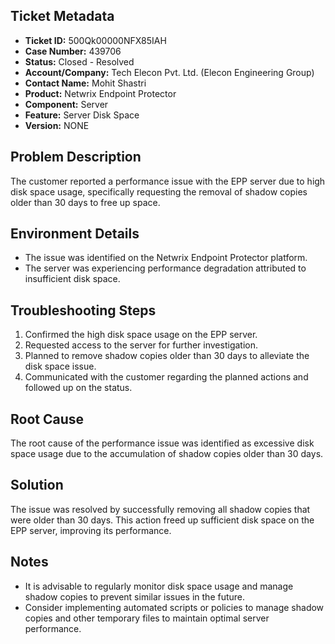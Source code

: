 ## Ticket Metadata
- **Ticket ID:** 500Qk00000NFX85IAH
- **Case Number:** 439706
- **Status:** Closed - Resolved
- **Account/Company:** Tech Elecon Pvt. Ltd. (Elecon Engineering Group)
- **Contact Name:** Mohit Shastri
- **Product:** Netwrix Endpoint Protector
- **Component:** Server
- **Feature:** Server Disk Space
- **Version:** NONE

## Problem Description
The customer reported a performance issue with the EPP server due to high disk space usage, specifically requesting the removal of shadow copies older than 30 days to free up space.

## Environment Details
- The issue was identified on the Netwrix Endpoint Protector platform.
- The server was experiencing performance degradation attributed to insufficient disk space.

## Troubleshooting Steps
1. Confirmed the high disk space usage on the EPP server.
2. Requested access to the server for further investigation.
3. Planned to remove shadow copies older than 30 days to alleviate the disk space issue.
4. Communicated with the customer regarding the planned actions and followed up on the status.

## Root Cause
The root cause of the performance issue was identified as excessive disk space usage due to the accumulation of shadow copies older than 30 days.

## Solution
The issue was resolved by successfully removing all shadow copies that were older than 30 days. This action freed up sufficient disk space on the EPP server, improving its performance.

## Notes
- It is advisable to regularly monitor disk space usage and manage shadow copies to prevent similar issues in the future.
- Consider implementing automated scripts or policies to manage shadow copies and other temporary files to maintain optimal server performance.